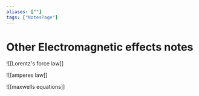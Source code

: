 ```yaml
---
aliases: [""]
tags: ["NotesPage"]
---
```


# Other Electromagnetic effects notes

![[Lorentz's force law]]

![[amperes law]]

![[maxwells equations]]